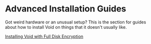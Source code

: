 # Advanced Installation Guides

Got weird hardware or an unusual setup? This is the section for guides about how
to install Void on things that it doesn't usually like.

[Installing Void with Full Disk Encryption](./fde.md)

